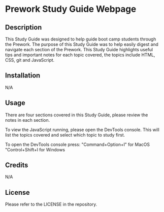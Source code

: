 # Prework Study Guide Webpage

## Description

This Study Guide was designed to help guide boot camp students through the Prework.
The purpose of this Study Guide was to help easily digest and navigate each section of the Prework.
This Study Guide highlights useful tips and important notes for each topic covered, the topics include HTML, CSS, git and JavaScript.

## Installation

N/A

## Usage

There are four sections covered in this Study Guide, please review the notes in each section.

To view the JavaScript running, please open the DevTools console. This will list the topics covered and select which topic to study first. 

To open the DevTools console press:
"Command+Option+I" for MacOS
"Control+Shift+I for Windows

## Credits

N/A

## License

Please refer to the LICENSE in the repository.


